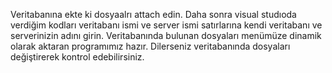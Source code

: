 Veritabanına ekte ki dosyaalrı attach edin.
Daha sonra visual studıoda verdiğim kodları veritabanı ismi ve server ismi satırlarına kendi veritabanı ve serverinizin adını girin.
Veritabanında bulunan dosyaları menümüze dinamik olarak aktaran programımız hazır. 
Dilerseniz veritabanında dosyaları değiştirerek kontrol edebilirsiniz.
